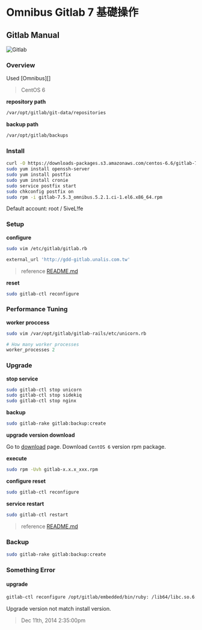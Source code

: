 # Omnibus Gitlab 7 基礎操作

## Gitlab Manual

![Gitlab](http://www.bloggure.info/images/uploads/2012/02/gitlabhq-logo.png)

### Overview

Used [Omnibus][]

> CentOS 6

**repository path**

```txt
/var/opt/gitlab/git-data/repositories
```

**backup path**

```txt
/var/opt/gitlab/backups
```

### Install

```bash
curl -O https://downloads-packages.s3.amazonaws.com/centos-6.6/gitlab-7.5.3_omnibus5.2.1.ci-1.el6.x86_64.rpm
sudo yum install openssh-server
sudo yum install postfix
sudo yum install cronie
sudo service postfix start
sudo chkconfig postfix on
sudo rpm -i gitlab-7.5.3_omnibus.5.2.1.ci-1.el6.x86_64.rpm
```

Default account: root / 5iveL!fe

### Setup

**configure**

```bash
sudo vim /etc/gitlab/gitlab.rb
```

```ruby
external_url 'http://gdd-gitlab.unalis.com.tw'
```

> reference [README.md](https://gitlab.com/gitlab-org/omnibus-gitlab/blob/master/README.md)

**reset**

```bash
sudo gitlab-ctl reconfigure
```

### Performance Tuning

**worker proccess**

```bash
sudo vim /var/opt/gitlab/gitlab-rails/etc/unicorn.rb
```

```ruby
# How many worker processes
worker_processes 2
```

### Upgrade

**stop service**

```bash
sudo gitlab-ctl stop unicorn
sudo gitlab-ctl stop sidekiq
sudo gitlab-ctl stop nginx
```

**backup**

```bash
sudo gitlab-rake gitlab:backup:create
```

**upgrade version download**

Go to [download](https://about.gitlab.com/downloads/) page. Download `CentOS 6` version rpm package.

**execute**

```bash
sudo rpm -Uvh gitlab-x.x.x_xxx.rpm
```

**configure reset**

```bash
sudo gitlab-ctl reconfigure
```

**service restart**

```bash
sudo gitlab-ctl restart
```

> reference [README.md](https://gitlab.com/gitlab-org/omnibus-gitlab/blob/master/doc/update.md)

### Backup

```bash
sudo gitlab-rake gitlab:backup:create
```

### Something Error

#### upgrade

```bash
gitlab-ctl reconfigure /opt/gitlab/embedded/bin/ruby: /lib64/libc.so.6: version `GLIBC_2.14' not found (required by /opt/gitlab/embedded/lib/libruby.so.2.1) /opt/gitlab/embedded/bin/ruby: /lib64/libc.so.6: version `GLIBC_2.17' not found (required by /opt/gitlab/embedded/lib/libruby.so.2.1)
```

Upgrade version not match install version.

> Dec 11th, 2014 2:35:00pm
